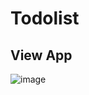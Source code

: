 # Todolist

## View App
![image](https://github.com/Aditypraa/Javascript-Studi-Kasus/assets/95411404/026c663a-d8f0-444a-b1ad-bec3cbd70162)

